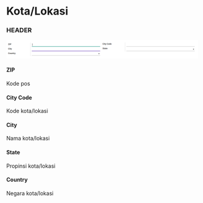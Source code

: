 # Kota/Lokasi

### <a name="bagian-header">HEADER</a>

![](../../../img/kota/form.png)

#### <a name="field-name">ZIP</a>

Kode pos

#### <a name="field-code">City Code</a>

Kode kota/lokasi

#### <a name="field-city">City</a>

Nama kota/lokasi

#### <a name="field-state-id">State</a>

Propinsi kota/lokasi

#### <a name="field-country-id">Country</a>

Negara kota/lokasi
